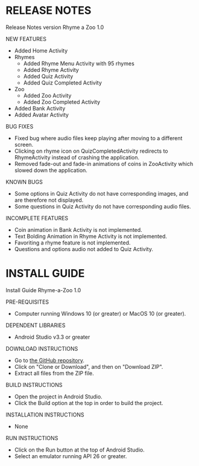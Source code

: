 # RELEASE NOTES
Release Notes version Rhyme a Zoo 1.0

NEW FEATURES
* Added Home Activity
* Rhymes
    * Added Rhyme Menu Activity with 95 rhymes
    * Added Rhyme Activity
    * Added Quiz Activity
    * Added Quiz Completed Activity
* Zoo
    * Added Zoo Activity
    * Added Zoo Completed Activity
* Added Bank Activity
* Added Avatar Activity

BUG FIXES
* Fixed bug where audio files keep playing after moving to a different screen.
* Clicking on rhyme icon on QuizCompletedActivity redirects to RhymeActivity instead of crashing the application.
* Removed fade-out and fade-in animations of coins in ZooActivity which slowed down the application.

KNOWN BUGS
* Some options in Quiz Activity do not have corresponding images, and are therefore not displayed.
* Some questions in Quiz Activity do not have corresponding audio files.

INCOMPLETE FEATURES
* Coin animation in Bank Activity is not implemented.
* Text Bolding Animation in Rhyme Activity is not implemented.
* Favoriting a rhyme feature is not implemented.
* Questions and options audio not added to Quiz Activity.

# INSTALL GUIDE
Install Guide Rhyme-a-Zoo 1.0

PRE-REQUISITES
* Computer running Windows 10 (or greater) or MacOS 10 (or greater).

DEPENDENT LIBRARIES
* Android Studio v3.3 or greater

DOWNLOAD INSTRUCTIONS
* Go to [the GitHub repository](https://github.com/shouryakhare98/Rhyme-a-Zoo).
* Click on "Clone or Download", and then on "Download ZIP".
* Extract all files from the ZIP file.

BUILD INSTRUCTIONS
* Open the project in Android Studio.
* Click the Build option at the top in order to build the project.

INSTALLATION INSTRUCTIONS
* None

RUN INSTRUCTIONS
* Click on the Run button at the top of Android Studio.
* Select an emulator running API 26 or greater.

